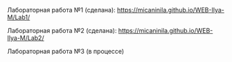 Лабораторная работа №1 (сделана): https://micaninila.github.io/WEB-Ilya-M/Lab1/

Лабораторная работа №2 (сделана): https://micaninila.github.io/WEB-Ilya-M/Lab2/

Лабораторная работа №3 (в процессе)
